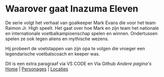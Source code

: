 # Waarover gaat Inazuma Eleven

De serie volgt het verhaal van goalkeeper Mark Evans die voor het team Raimon Jr. High speelt. Het gaat over hoe Mark en zijn team het nationale en internationale voetbalkampioenschap spelen en winnen. Ondertussen spelen ze ook tegen aliens en mythische wezens.

Hij probeert de voetstappen van zijn opa te volgen die vroeger een legendarische voetbalscoach en keeper was.

Dit is een extra paragraaf via VS CODE en Via Github
*Andere pagina's*
[Home](./index.md) |  [Personages](./personages.md) | [Locaties](./locaties.md)
